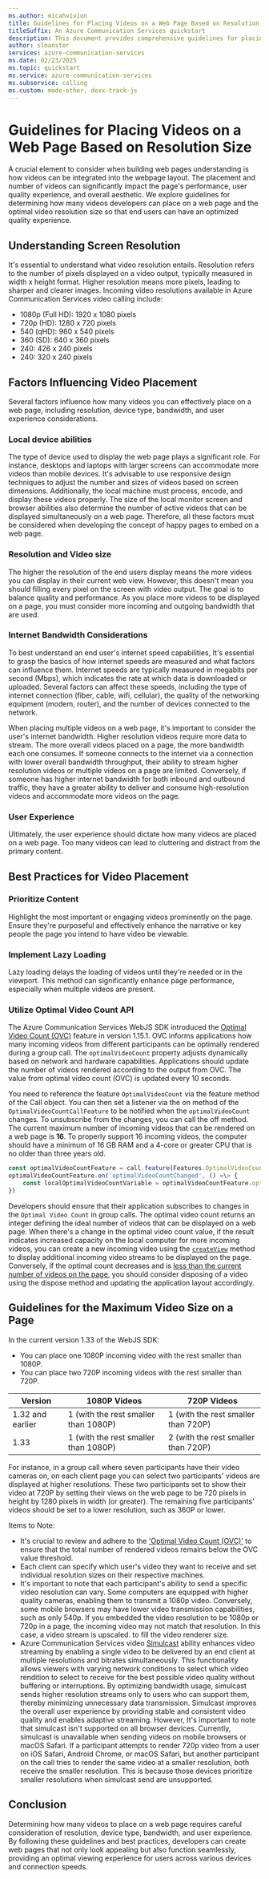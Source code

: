 ```yaml
---
ms.author: micahvivion
title: Guidelines for Placing Videos on a Web Page Based on Resolution Size
titleSuffix: An Azure Communication Services quickstart
description: This document provides comprehensive guidelines for placing videos on a web page based on resolution size to optimize video placement and enhance overall page performance.
author: sloanster
services: azure-communication-services
ms.date: 02/23/2025
ms.topic: quickstart
ms.service: azure-communication-services
ms.subservice: calling
ms.custom: mode-other, devx-track-js
---
```


# Guidelines for Placing Videos on a Web Page Based on Resolution Size
A crucial element to consider when building web pages understanding is how videos can be integrated into the webpage layout. The placement and number of videos can significantly impact the page's performance, user quality experience, and overall aesthetic. We explore guidelines for determining how many videos developers can place on a web page and the optimal video resolution size so that end users can have an optimized quality experience.

## Understanding Screen Resolution
It's essential to understand what video resolution entails. Resolution refers to the number of pixels displayed on a video output, typically measured in width x height format. Higher resolution means more pixels, leading to sharper and clearer images. Incoming video resolutions available in Azure Communication Services video calling include:

- 1080p (Full HD): 1920 x 1080 pixels
- 720p (HD): 1280 x 720 pixels
- 540 (qHD): 960 x 540 pixels
- 360 (SD): 640 x 360 pixels
- 240: 426 x 240 pixels
- 240: 320 x 240 pixels

## Factors Influencing Video Placement
Several factors influence how many videos you can effectively place on a web page, including resolution, device type, bandwidth, and user experience considerations.

### Local device abilities
The type of device used to display the web page plays a significant role. For instance, desktops and laptops with larger screens can accommodate more videos than mobile devices. It's advisable to use responsive design techniques to adjust the number and sizes of videos based on screen dimensions. Additionally, the local machine must process, encode, and display these videos properly. The size of the local monitor screen and browser abilities also determine the number of active videos that can be displayed simultaneously on a web page. Therefore, all these factors must be considered when developing the concept of happy pages to embed on a web page.

### Resolution and Video size
The higher the resolution of the end users display means the more videos you can display in their current web view. However, this doesn't mean you should filling every pixel on the screen with video output. The goal is to balance quality and performance. As you place more videos to be displayed on a page, you must consider more incoming and outgoing bandwidth that are used.

### Internet Bandwidth Considerations
To best understand an end user's internet speed capabilities, It's essential to grasp the basics of how internet speeds are measured and what factors can influence them. Internet speeds are typically measured in megabits per second (Mbps), which indicates the rate at which data is downloaded or uploaded. Several factors can affect these speeds, including the type of internet connection (fiber, cable, wifi, cellular), the quality of the networking equipment (modem, router), and the number of devices connected to the network.

When placing multiple videos on a web page, it's important to consider the user's internet bandwidth. Higher resolution videos require more data to stream. The more overall videos placed on a page, the more bandwidth each one consumes. If someone connects to the internet via a connection with lower overall bandwidth throughput, their ability to stream higher resolution videos or multiple videos on a page are limited. Conversely, if someone has higher internet bandwidth for both inbound and outbound traffic, they have a greater ability to deliver and consume high-resolution videos and accommodate more videos on the page.

### User Experience
Ultimately, the user experience should dictate how many videos are placed on a web page. Too many videos can lead to cluttering and distract from the primary content.

## Best Practices for Video Placement

### Prioritize Content
Highlight the most important or engaging videos prominently on the page. Ensure they're purposeful and effectively enhance the narrative or key people the page you intend to have video be viewable.

### Implement Lazy Loading
Lazy loading delays the loading of videos until they're needed or in the viewport. This method can significantly enhance page performance, especially when multiple videos are present.

### Utilize Optimal Video Count API

The Azure Communication Services WebJS SDK introduced the [Optimal Video Count (OVC)](../../how-tos/calling-sdk/manage-video.md?pivots=platform-web) feature in version 1.15.1. OVC informs applications how many incoming videos from different participants can be optimally rendered during a group call. The `optimalVideoCount` property adjusts dynamically based on network and hardware capabilities. Applications should update the number of videos rendered according to the output from OVC. The value from optimal video count (OVC) is updated every 10 seconds.

You need to reference the feature `OptimalVideoCount` via the feature method of the Call object. You can then set a listener via the on method of the `OptimalVideoCountCallFeature` to be notified when the `optimalVideoCount` changes. To unsubscribe from the changes, you can call the off method. The current maximum number of incoming videos that can be rendered on a web page is **16**. To properly support 16 incoming videos, the computer should have a minimum of 16 GB RAM and a 4-core or greater CPU that is no older than three years old.

```javascript
const optimalVideoCountFeature = call.feature(Features.OptimalVideoCount);
optimalVideoCountFeature.on('optimalVideoCountChanged', () =\> {
    const localOptimalVideoCountVariable = optimalVideoCountFeature.optimalVideoCount;
})
```

Developers should ensure that their application subscribes to changes in the `Optimal Video Count` in group calls. The optimal video count returns an integer defining the ideal number of videos that can be displayed on a web page. When there's a change in the optimal video count value, if the result indicates increased capacity on the local computer for more incoming videos, you can create a new incoming video using the [`createView`](/javascript/api/azure-communication-services/@azure/communication-calling/videostreamrenderer?view=azure-communication-services-js&preserve-view=true#@azure-communication-calling-videostreamrenderer-createview) method to display additional incoming video streams to be displayed on the page. Conversely, if the optimal count decreases and is [less than the current number of videos on the page](../../resources/troubleshooting/voice-video-calling/video-issues/reaching-max-number-of-active-video-subscriptions.md), you should consider disposing of a video using the dispose method and updating the application layout accordingly.

## Guidelines for the Maximum Video Size on a Page

In the current version 1.33 of the WebJS SDK:

- You can place one 1080P incoming video with the rest smaller than 1080P.
- You can place two 720P incoming videos with the rest smaller than 720P.

| Version          | 1080P Videos                         | 720P Videos                         |
|------------------|--------------------------------------|-------------------------------------|
| 1.32 and earlier | 1 (with the rest smaller than 1080P) | 1 (with the rest smaller than 720P) |
| 1.33             | 1 (with the rest smaller than 1080P) | 2 (with the rest smaller than 720P) |

For instance, in a group call where seven participants have their video cameras on, on each client page you can select two participants' videos are displayed at higher resolutions. These two participants set to show their video at 720P by setting their views on the web page to be 720 pixels in height by 1280 pixels in width (or greater). The remaining five participants' videos should be set to a lower resolution, such as 360P or lower.

Items to Note:

- It's crucial to review and adhere to the ['Optimal Video Count (OVC)'](../../how-tos/calling-sdk/manage-video.md?pivots=platform-web) to ensure that the total number of rendered videos remains below the OVC value threshold.
- Each client can specify which user's video they want to receive and set individual resolution sizes on their respective machines.
- It's important to note that each participant's ability to send a specific video resolution can vary. Some computers are equipped with higher quality cameras, enabling them to transmit a 1080p video. Conversely, some mobile browsers may have lower video transmission capabilities, such as only 540p. If you embedded the video resolution to be 1080p or 720p in a page, the incoming video may not match that resolution. In this case, a video stream is upscaled. to fill the video renderer size.
- Azure Communication Services video [Simulcast](../../concepts/voice-video-calling/simulcast.md) ability enhances video streaming by enabling a single video to be delivered by an end client at multiple resolutions and bitrates simultaneously. This functionality allows viewers with varying network conditions to select which video rendition to select to receive for the best possible video quality without buffering or interruptions. By optimizing bandwidth usage, simulcast sends higher resolution streams only to users who can support them, thereby minimizing unnecessary data transmission. Simulcast improves the overall user experience by providing stable and consistent video quality and enables adaptive streaming. However, It's important to note that simulcast isn't supported on all browser devices. Currently, simulcast is unavailable when sending videos on mobile browsers or macOS Safari. If a participant attempts to render 720p video from a user on iOS Safari, Android Chrome, or macOS Safari, but another participant on the call tries to render the same video at a smaller resolution, both receive the smaller resolution. This is because those devices prioritize smaller resolutions when simulcast send are unsupported.  

## Conclusion
Determining how many videos to place on a web page requires careful consideration of resolution, device type, bandwidth, and user experience. By following these guidelines and best practices, developers can create web pages that not only look appealing but also function seamlessly, providing an optimal viewing experience for users across various devices and connection speeds.
